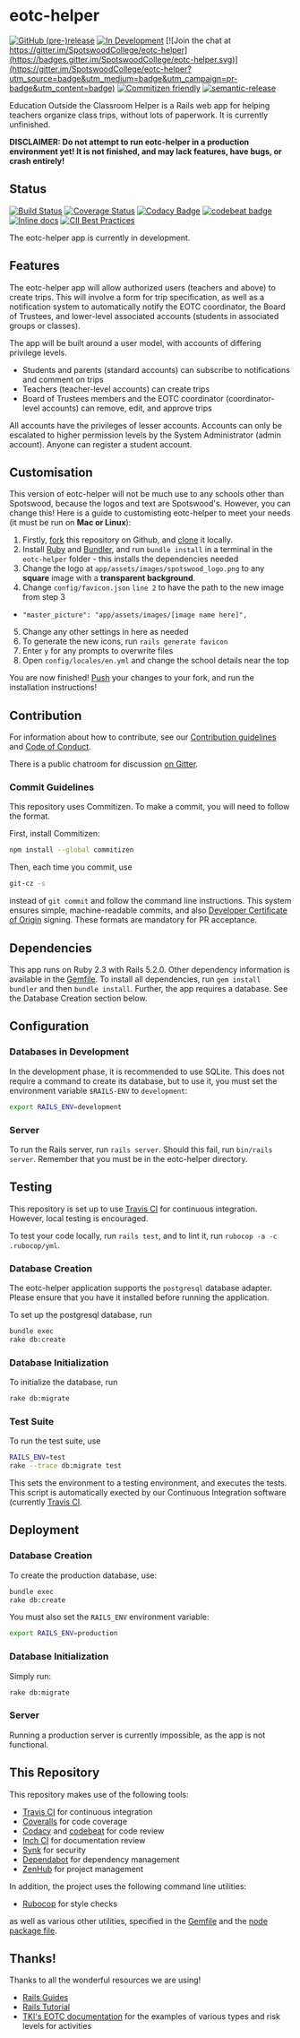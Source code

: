 # eotc-helper
[![GitHub (pre-)release](https://img.shields.io/github/release/spotswoodcollege/eotc-helper/all.svg)](https://github.com/SpotswoodCollege/eotc-helper/releases)
[![In Development](https://img.shields.io/badge/stage-development-blue.svg)](https://github.com/SpotswoodCollege/eotc-helper/releases)
[![Join the chat at https://gitter.im/SpotswoodCollege/eotc-helper](https://badges.gitter.im/SpotswoodCollege/eotc-helper.svg)](https://gitter.im/SpotswoodCollege/eotc-helper?utm_source=badge&utm_medium=badge&utm_campaign=pr-badge&utm_content=badge)
[![Commitizen friendly](https://img.shields.io/badge/commitizen-friendly-brightgreen.svg)](http://commitizen.github.io/cz-cli/)
[![semantic-release](https://img.shields.io/badge/%20%20%F0%9F%93%A6%F0%9F%9A%80-semantic--release-909090.svg)](https://github.com/semantic-release/semantic-release)
<!-- [![semantic-release](https://img.shields.io/badge/%20%20%F0%9F%93%A6%F0%9F%9A%80-semantic--release-e10079.svg)](https://github.com/semantic-release/semantic-release) upon first release -->

Education Outside the Classroom Helper is a Rails web app for helping teachers organize class trips, without lots of paperwork. It is currently unfinished.

__DISCLAIMER: Do not attempt to run eotc-helper in a production environment yet! It is not finished, and may lack features, have bugs, or crash entirely!__

## Status

[![Build Status](https://travis-ci.org/SpotswoodCollege/eotc-helper.svg?branch=master)](https://travis-ci.org/SpotswoodCollege/eotc-helper)
[![Coverage Status](https://coveralls.io/repos/github/SpotswoodCollege/eotc-helper/badge.svg?branch=master)](https://coveralls.io/github/SpotswoodCollege/eotc-helper?branch=master)
[![Codacy Badge](https://api.codacy.com/project/badge/Grade/7abad57177164b1ca907c8b0d1d50f53)](https://www.codacy.com/app/microlith57/eotc-helper?utm_source=github.com&utm_medium=referral&utm_content=SpotswoodCollege/eotc-helper&utm_campaign=Badge_Grade)
[![codebeat badge](https://codebeat.co/badges/93f88656-53ef-478e-b239-519107b62f82)](https://codebeat.co/projects/github-com-spotswoodcollege-eotc-helper-master)
[![Inline docs](http://inch-ci.org/github/SpotswoodCollege/eotc-helper.svg?branch=master)](http://inch-ci.org/github/SpotswoodCollege/eotc-helper)
[![CII Best Practices](https://bestpractices.coreinfrastructure.org/projects/1999/badge)](https://bestpractices.coreinfrastructure.org/projects/1999)

The eotc-helper app is currently in development.

## Features

The eotc-helper app will allow authorized users (teachers and above) to create trips. This will involve a form for trip specification, as well as a notification system to automatically notify the EOTC coordinator, the Board of Trustees, and lower-level associated accounts (students in associated groups or classes).

The app will be built around a user model, with accounts of differing privilege levels.

-   Students and parents (standard accounts) can subscribe to notifications and comment on trips
-   Teachers (teacher-level accounts) can create trips
-   Board of Trustees members and the EOTC coordinator (coordinator-level accounts) can remove, edit, and approve trips

All accounts have the privileges of lesser accounts. Accounts can only be escalated to higher permission levels by the System Administrator (admin account). Anyone can register a student account.

## Customisation

This version of eotc-helper will not be much use to any schools other than Spotswood, because the logos and text are Spotswood's. However, you can change this! Here is a guide to customisting eotc-helper to meet your needs (it must be run on __Mac or Linux__):

1. Firstly, [fork](https://help.github.com/articles/fork-a-repo/) this repository on Github, and [clone](https://help.github.com/articles/cloning-a-repository/) it locally.
2. Install [Ruby](https://www.ruby-lang.org/en/) and [Bundler](https://bundler.io/), and run `bundle install` in a terminal in the `eotc-helper` folder - this installs the dependencies needed
3. Change the logo at `app/assets/images/spotswood_logo.png` to any __square__ image with a __transparent background__.
4. Change `config/favicon.json` `line 2` to have the path to the new image from step 3
  - `"master_picture": "app/assets/images/[image name here]",`
5. Change any other settings in here as needed
6. To generate the new icons, run `rails generate favicon`
7. Enter `y` for any prompts to overwrite files
8. Open `config/locales/en.yml` and change the school details near the top

You are now finished! [Push](https://help.github.com/articles/pushing-to-a-remote/) your changes to your fork, and run the installation instructions!

## Contribution

For information about how to contribute, see our [Contribution guidelines](.github/CONTRIBUTING.md) and [Code of Conduct](.github/CODE_OF_CONDUCT.md).

There is a public chatroom for discussion [on Gitter](https://gitter.im/SpotswoodCollege/eotc-helper).

### Commit Guidelines

This repository uses Commitizen. To make a commit, you will need to follow the format.

First, install Commitizen:

```bash
npm install --global commitizen
```

Then, each time you commit, use

```bash
git-cz -s
```

instead of ```git commit``` and follow the command line instructions. This system ensures simple, machine-readable commits, and also [Developer Certificate of Origin](https://developercertificate.org/) signing. These formats are mandatory for PR acceptance.

## Dependencies

This app runs on Ruby 2.3 with Rails 5.2.0. Other dependency information is available in the [Gemfile](Gemfile). To install all dependencies, run `gem install bundler` and then `bundle install`. Further, the app requires a database. See the Database Creation section below.

## Configuration

### Databases in Development

In the development phase, it is recommended to use SQLite. This does not require a command to create its database, but to use it, you must set the environment variable `$RAILS-ENV` to `development`:

```bash
export RAILS_ENV=development
```

### Server

To run the Rails server, run `rails server`. Should this fail, run `bin/rails server`. Remember that you must be in the eotc-helper directory.

## Testing

This repository is set up to use [Travis CI](https://travis-ci.org/SpotswoodCollege/eotc-helper) for continuous integration. However, local testing is encouraged.

To test your code locally, run ```rails test```, and to lint it, run ```rubocop -a -c .rubocop/yml```.

### Database Creation

The eotc-helper application supports the `postgresql` database adapter. Please ensure that you have it installed before running the application.

To set up the postgresql database, run

```bash
bundle exec
rake db:create
```

### Database Initialization

To initialize the database, run

```bash
rake db:migrate
```

### Test Suite

To run the test suite, use

```bash
RAILS_ENV=test
rake --trace db:migrate test
```

This sets the environment to a testing environment, and executes the tests. This script is automatically exected by our Continuous Integration software (currently [Travis CI]((https://travis-ci.org/SpotswoodCollege/eotc-helper)).

## Deployment

### Database Creation

To create the production database, use:

```bash
bundle exec
rake db:create
```

You must also set the `RAILS_ENV` environment variable:

```bash
export RAILS_ENV=production
```

### Database Initialization

Simply run:

```bash
rake db:migrate
```

### Server

Running a production server is currently impossible, as the app is not functional.

## This Repository

This repository makes use of the following tools:

-   [Travis CI](https://travis-ci.org/SpotswoodCollege/eotc-helper) for continuous integration
-   [Coveralls](https://coveralls.io/github/SpotswoodCollege/eotc-helper?branch=master) for code coverage
-   [Codacy](https://www.codacy.com/app/microlith57/eotc-helper) and [codebeat](https://codebeat.co/projects/github-com-spotswoodcollege-eotc-helper-master) for code review
-   [Inch CI](https://inch-ci.org/github/SpotswoodCollege/eotc-helper) for documentation review
-   [Synk](https://snyk.io/) for security
-   [Dependabot](https://app.dependabot.com/) for dependency management
-   [ZenHub](https://www.zenhub.com/) for project management

In addition, the project uses the following command line utilities:

-   [Rubocop](https://github.com/rubocop-hq/rubocop) for style checks

as well as various other utilities, specified in the [Gemfile](Gemfile) and the [node package file](package.json).

## Thanks!

Thanks to all the wonderful resources we are using!

-   [Rails Guides](http://guides.rubyonrails.org/)
-   [Rails Tutorial](https://www.railstutorial.org/)
-   [TKI's EOTC documentation](http://eotc.tki.org.nz/EOTC-home/EOTC-Guidelines) for the examples of various types and risk levels for activities
